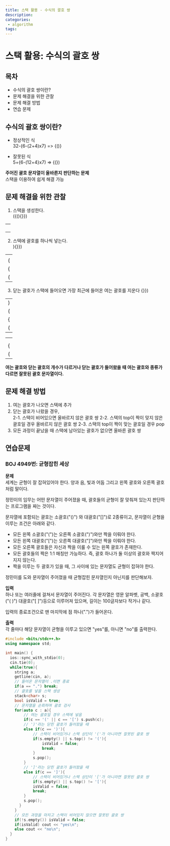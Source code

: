 ```yaml
---
title: 스택 활용 - 수식의 괄호 쌍
description:
categories:
 - algorithm
tags:
---
```

# 스택 활용: 수식의 괄호 쌍
## 목차
- 수식의 괄호 쌍이란?
- 문제 해결을 위한 관찰
- 문제 해결 방법
- 연습 문제

## 수식의 괄호 쌍이란?
- 정상적인 식  
32-{6-(2+4)x7} => {()}

- 잘못된 식  
5+{6-(12+4}x7) => {(})

**주어진 괄호 문자열이 올바른지 판단하는 문제**  
스택을 이용하여 쉽게 해결 가능  


## 문제 해결을 위한 관찰
1. 스택을 생성한다.  
({(){}})

||
|-|
||
||
||
||

2. 스택에 괄호를 하나씩 넣는다.  
){}})

||
|-|
||
|(|
|{|
|(|

3. 닫는 괄호가 스택에 들어오면 가장 최근에 들어온 여는 괄호를 지운다
{}})

||
|-|
|)|
|(|
|{|
|(|

||
|-|
||
||
|{|
|(|

**여는 괄호와 닫는 괄호의 개수가 다르거나 닫는 괄호가 들어왔을 때 여는 괄호와 종류가 다르면 잘못된 괄호 문자열이다.**

## 문제 해결 방법
1. 여는 괄호가 나오면 스택에 추가
2. 닫는 괄호가 나왔을 경우,  
	2-1. 스택이 비어있으면 올바르지 않은 괄호 쌍
	2-2. 스택의 top이 짝이 맞지 않은 괄호일 경우 올바르지 않은 괄호 쌍
	2-3. 스택의 top이 짝이 맞는 괄호일 경우 pop
3. 모든 과정이 끝났을 때 스택에 남아있는 괄호가 없으면 올바른 괄호 쌍

## 연습문제
### BOJ 4949번: 균형잡힌 세상
**문제**  
세계는 균형이 잘 잡혀있어야 한다. 양과 음, 빛과 어둠 그리고 왼쪽 괄호와 오른쪽 괄호처럼 말이다.

정민이의 임무는 어떤 문자열이 주어졌을 때, 괄호들의 균형이 잘 맞춰져 있는지 판단하는 프로그램을 짜는 것이다.

문자열에 포함되는 괄호는 소괄호("()") 와 대괄호("[]")로 2종류이고, 문자열이 균형을 이루는 조건은 아래와 같다.

- 모든 왼쪽 소괄호("(")는 오른쪽 소괄호(")")와만 짝을 이뤄야 한다.
- 모든 왼쪽 대괄호("[")는 오른쪽 대괄호("]")와만 짝을 이뤄야 한다.
- 모든 오른쪽 괄호들은 자신과 짝을 이룰 수 있는 왼쪽 괄호가 존재한다.
- 모든 괄호들의 짝은 1:1 매칭만 가능하다. 즉, 괄호 하나가 둘 이상의 괄호와 짝지어지지 않는다.
- 짝을 이루는 두 괄호가 있을 때, 그 사이에 있는 문자열도 균형이 잡혀야 한다.  

정민이를 도와 문자열이 주어졌을 때 균형잡힌 문자열인지 아닌지를 판단해보자.

**입력**  
하나 또는 여러줄에 걸쳐서 문자열이 주어진다. 각 문자열은 영문 알파벳, 공백, 소괄호("( )") 대괄호("[ ]")등으로 이루어져 있으며, 길이는 100글자보다 작거나 같다.

입력의 종료조건으로 맨 마지막에 점 하나(".")가 들어온다.  

**출력**  
각 줄마다 해당 문자열이 균형을 이루고 있으면 "yes"를, 아니면 "no"를 출력한다.

```cpp
#include <bits/stdc++.h>
using namespace std;

int main() {
  ios::sync_with_stdio(0);
  cin.tie(0);
  while(true){
    string a;
    getline(cin, a);
	// 들어온 문자열이 .이면 종료
    if(a == ".") break;
	// 괄호를 넣을 스택 생성
    stack<char> s;
    bool isValid = true;
	// 문자열을 순회하며 괄호 검사
    for(auto c : a){
		// 여는 괄호일 경우 스택에 넣음
      	if(c == '(' || c == '[') s.push(c);
		// ')'라는 닫힌 괄호가 들어왔을 때
      	else if(c == ')'){
			// 스택이 비어있거나 스택 상단이 '('가 아니라면 잘못된 괄호 쌍
        	if(s.empty() || s.top() != '('){
          		isValid = false;
          		break;
        	}
        	s.pop();
      	}
		// ']'라는 닫힌 괄호가 들어왔을 때
      	else if(c == ']'){
			// 스택이 비어있거나 스택 상단이 '['가 아니라면 잘못된 괄호 쌍
      		if(s.empty() || s.top() != '['){
          	isValid = false;
          	break;
        }
        s.pop();
      }
    }
	// 모든 과정을 마치고 스택이 비어있지 않으면 잘못된 괄호 쌍
    if(!s.empty()) isValid = false;
    if(isValid) cout << "yes\n";
    else cout << "no\n";
  }
}
```